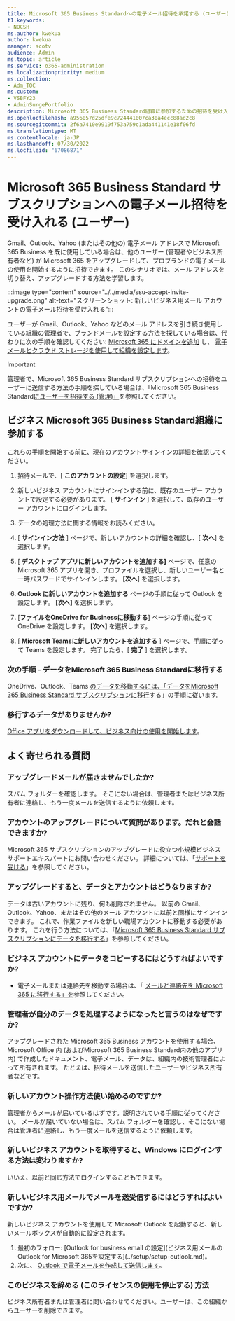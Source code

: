 ```yaml
---
title: Microsoft 365 Business Standardへの電子メール招待を承諾する (ユーザー)
f1.keywords:
- NOCSH
ms.author: kwekua
author: kwekua
manager: scotv
audience: Admin
ms.topic: article
ms.service: o365-administration
ms.localizationpriority: medium
ms.collection:
- Adm_TOC
ms.custom:
- VSBFY23
- AdminSurgePortfolio
description: Microsoft 365 Business Standard組織に参加するための招待を受け入れる
ms.openlocfilehash: a956057d25dfe9c724441007ca30a4ecc88ad2c8
ms.sourcegitcommit: 2f6a7410e9919f753a759c1ada441141e18f06fd
ms.translationtype: MT
ms.contentlocale: ja-JP
ms.lasthandoff: 07/30/2022
ms.locfileid: "67086871"
---
```

# <a name="accept-an-email-invitation-to-a-microsoft-365-business-standard-subscription-user"></a>Microsoft 365 Business Standard サブスクリプションへの電子メール招待を受け入れる (ユーザー)

Gmail、Outlook、Yahoo (またはその他の) 電子メール アドレスで Microsoft 365 Business を既に使用している場合は、他のユーザー (管理者やビジネス所有者など) が Microsoft 365 をアップグレードして、プロブランドの電子メールの使用を開始するように招待できます。  このシナリオでは、メール アドレスを切り替え、アップグレードする方法を学習します。

:::image type="content" source="../../media/ssu-accept-invite-upgrade.png" alt-text="スクリーンショット: 新しいビジネス用メール アカウントの電子メール招待を受け入れる":::

ユーザーが Gmail、Outlook、Yahoo などのメール アドレスを引き続き使用している組織の管理者で、ブランドメールを設定する方法を探している場合は、代わりに次の手順を確認してください: [Microsoft 365 にドメインを追加](../setup/add-domain.md) し、 [電子メールとクラウド ストレージを使用して組織を設定します](../setup/setup-business-standard.md#finish-setting-up)。

> [!IMPORTANT]
> 管理者で、Microsoft 365 Business Standard サブスクリプションへの招待をユーザーに送信する方法の手順を探している場合は、「Microsoft 365 Business Standard[にユーザーを招待する (管理)」](admin-invite-business-standard.md)を参照してください。

## <a name="join-a-business-microsoft-365-business-standard-organization"></a>ビジネス Microsoft 365 Business Standard組織に参加する

これらの手順を開始する前に、現在のアカウントサインインの詳細を確認してください。

1. 招待メールで、[ **このアカウントの設定**] を選択します。

2. 新しいビジネス アカウントにサインインする前に、既存のユーザー アカウントで設定する必要があります。 [ **サインイン** ] を選択して、既存のユーザー アカウントにログインします。

3. データの処理方法に関する情報をお読みください。

4. [ **サインイン方法** ] ページで、新しいアカウントの詳細を確認し、[ **次へ**] を選択します。

5. [ **デスクトップ アプリに新しいアカウントを追加する]** ページで、任意の Microsoft 365 アプリを開き、プロファイルを選択し、新しいユーザー名と一時パスワードでサインインします。 **[次へ**] を選択します。

6. **Outlook に新しいアカウントを追加する** ページの手順に従って Outlook を設定します。 **[次へ]** を選択します。

7. [**ファイルをOneDrive for Businessに移動する**] ページの手順に従って OneDrive を設定します。 **[次へ]** を選択します。

8. [ **Microsoft Teamsに新しいアカウントを追加する** ] ページで、手順に従って Teams を設定します。 完了したら、[ **完了** ] を選択します。

### <a name="next-steps---migrate-your-data-to-microsoft-365-business-standard"></a>次の手順 - データをMicrosoft 365 Business Standardに移行する

OneDrive、Outlook、Teams [のデータを移動するには、「データをMicrosoft 365 Business Standard サブスクリプションに移行](migrate-data-business-standard.md)する」の手順に従います。

### <a name="no-data-to-migrate"></a>移行するデータがありませんか?

[Office アプリをダウンロードして、ビジネス向けの使用を開始します](https://support.microsoft.com/office/install-office-apps-from-office-365-dcf2d841-dac7-455b-9a77-fc8f7ee92702)。

## <a name="frequently-asked-questions"></a>よく寄せられる質問

### <a name="i-didnt-receive-an-upgrade-email"></a>アップグレードメールが届きませんでしたか?

スパム フォルダーを確認します。 そこにない場合は、管理者またはビジネス所有者に連絡し、もう一度メールを送信するように依頼します。

### <a name="i-have-a-question-about-upgrading-my-account-who-can-i-talk-to"></a>アカウントのアップグレードについて質問があります。だれと会話できますか?

Microsoft 365 サブスクリプションのアップグレードに役立つ小規模ビジネス サポートエキスパートにお問い合わせください。 詳細については、「[サポートを受ける](../get-help-support.md)」を参照してください。

### <a name="what-happens-to-my-data-and-account-when-i-upgrade"></a>アップグレードすると、データとアカウントはどうなりますか?

データは古いアカウントに残り、何も削除されません。  以前の Gmail、Outlook、Yahoo、またはその他のメール アカウントに以前と同様にサインインできます。 これで、作業ファイルを新しい職場アカウントに移動する必要があります。 これを行う方法については、「[Microsoft 365 Business Standard サブスクリプションにデータを移行する](migrate-data-business-standard.md)」を参照してください。

### <a name="how-can-i-copy-data-to-my-business-account"></a>ビジネス アカウントにデータをコピーするにはどうすればよいですか?

<!--- For steps on copying your data from your old OneDrive account to your new OneDrive for business account, check out: [Migrate data to my Microsoft 365 Business Standard subscription](migrate-data-business-standard.md).-->
- 電子メールまたは連絡先を移動する場合は、「 [メールと連絡先を Microsoft 365 に移行する」を](../setup/migrate-email-and-contacts-admin.md)参照してください。

### <a name="why-does-it-say-my-admin-now-handles-my-data"></a>管理者が自分のデータを処理するようになったと言うのはなぜですか?

アップグレードされた Microsoft 365 Business アカウントを使用する場合、Microsoft Office 内 (およびMicrosoft 365 Business Standard内の他のアプリ内) で作成したドキュメント、電子メール、データは、組織内の技術管理者によって所有されます。 たとえば、招待メールを送信したユーザーやビジネス所有者などです。

### <a name="how-do-i-get-started-with-my-new-account"></a>新しいアカウント操作方法使い始めるのですか?

管理者からメールが届いているはずです。説明されている手順に従ってください。 メールが届いていない場合は、スパム フォルダーを確認し、そこにない場合は管理者に連絡し、もう一度メールを送信するように依頼します。

### <a name="does-the-way-i-login-to-windows-change-when-i-get-a-new-business-account"></a>新しいビジネス アカウントを取得すると、Windows にログインする方法は変わりますか?

いいえ、以前と同じ方法でログインすることもできます。

### <a name="how-can-i-send-and-receive-emails-with-my-new-business-email"></a>新しいビジネス用メールでメールを送受信するにはどうすればよいですか?

新しいビジネス アカウントを使用して Microsoft Outlook を起動すると、新しいメールボックスが自動的に設定されます。

1. 最初のフォロー: [Outlook for business email の設定](ビジネス用メールのOutlook for Microsoft 365を設定する](../setup/setup-outlook.md)。
2. 次に、 [Outlook で電子メールを作成して送信します](https://support.microsoft.com/office/create-and-send-email-in-outlook-19c32deb-08b6-4f90-a211-02bc5f77f360)。

### <a name="how-can-i-leave-this-business-and-stop-using-this-license"></a>このビジネスを辞める (このライセンスの使用を停止する) 方法

ビジネス所有者または管理者に問い合わせてください。ユーザーは、この組織からユーザーを削除できます。

<!--1. Open any of your Microsoft 365 apps, like Word, Excel or PowerPoint, select your profile icon and then **Sign in with a different account**. Follow the steps and choose **Next** to set up Outlook.

2. Open Outlook, enter your new email address, and select **Connect**. Follow the steps and choose **Next** to set up OneDrive.

3. Select the OneDrive cloud icon from your taskbar and follow the steps to move your files to your new OneDrive for Business folder. Select **Next** to set up Microsoft Teams.

4. Open Teams, select your profile icon, and then **Add work or school account**. Follow the steps to add your new account to Teams. Select **I'm done** when Teams is set up.-->

